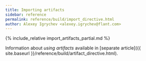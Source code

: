 ```yaml
---
title: Importing artifacts
sidebar: reference
permalink: reference/build/import_directive.html
author: Alexey Igrychev <alexey.igrychev@flant.com>
---
```


{% include_relative import_artifacts_partial.md %}

Information about _using artifacts_ available in [separate article]({{ site.baseurl }}/reference/build/artifact_directive.html).
